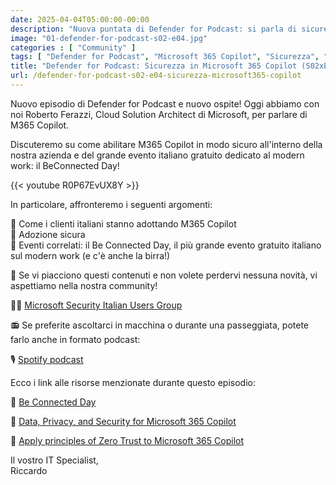 ```yaml
---
date: 2025-04-04T05:00:00-00:00
description: "Nuova puntata di Defender for Podcast: si parla di sicurezza in Microsoft 365 Copilot e best practice di adozione. Unisciti alla nostra community Microsoft Security Italian User Group!"
image: "01-defender-for-podcast-s02-e04.jpg"
categories : [ "Community" ]
tags: [ "Defender for Podcast", "Microsoft 365 Copilot", "Sicurezza", "Podcast", "MSIUG" ]
title: "Defender for Podcast: Sicurezza in Microsoft 365 Copilot (S02xE04)"
url: /defender-for-podcast-s02-e04-sicurezza-microsoft365-copilot
---
```

Nuovo episodio di Defender for Podcast e nuovo ospite! Oggi abbiamo con noi Roberto Ferazzi, Cloud Solution Architect di Microsoft, per parlare di M365 Copilot.

Discuteremo su come abilitare M365 Copilot in modo sicuro all'interno della nostra azienda e del grande evento italiano gratuito dedicato al modern work: il BeConnected Day!

{{< youtube R0P67EvUX8Y >}}

In particolare, affronteremo i seguenti argomenti:

🎯 Come i clienti italiani stanno adottando M365 Copilot  
🎯 Adozione sicura  
🎯 Eventi correlati: il Be Connected Day, il più grande evento gratuito italiano sul modern work (e c'è anche la birra!)

🚨 Se vi piacciono questi contenuti e non volete perdervi nessuna novità, vi aspettiamo nella nostra community!

🥷🏻 [Microsoft Security Italian Users Group](https://www.linkedin.com/groups/9051256/)

📻 Se preferite ascoltarci in macchina o durante una passeggiata, potete farlo anche in formato podcast:

🎙️ [Spotify podcast](https://open.spotify.com/show/6DYut6ML56sjtLJB6YGI7i)

Ecco i link alle risorse menzionate durante questo episodio:

📌 [Be Connected Day](https://www.beconnectedday.it/)

📌 [Data, Privacy, and Security for Microsoft 365 Copilot](https://learn.microsoft.com/en-us/copilot/microsoft-365/microsoft-365-copilot-privacy)

📌 [Apply principles of Zero Trust to Microsoft 365 Copilot](https://learn.microsoft.com/en-us/security/zero-trust/copilots/zero-trust-microsoft-365-copilot)

Il vostro IT Specialist,   
Riccardo